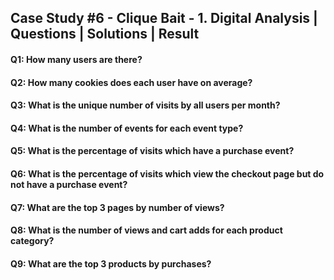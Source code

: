 ## Case Study #6 - Clique Bait - 1. Digital Analysis | Questions | Solutions | Result

#### Q1: How many users are there?
#### Q2: How many cookies does each user have on average?
#### Q3: What is the unique number of visits by all users per month?
#### Q4: What is the number of events for each event type?
#### Q5: What is the percentage of visits which have a purchase event?
#### Q6: What is the percentage of visits which view the checkout page but do not have a purchase event?
#### Q7: What are the top 3 pages by number of views?
#### Q8: What is the number of views and cart adds for each product category?
#### Q9: What are the top 3 products by purchases?
